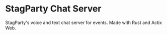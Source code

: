 # StagParty Chat Server

StagParty's voice and text chat server for events. Made with Rust and Actix Web.

